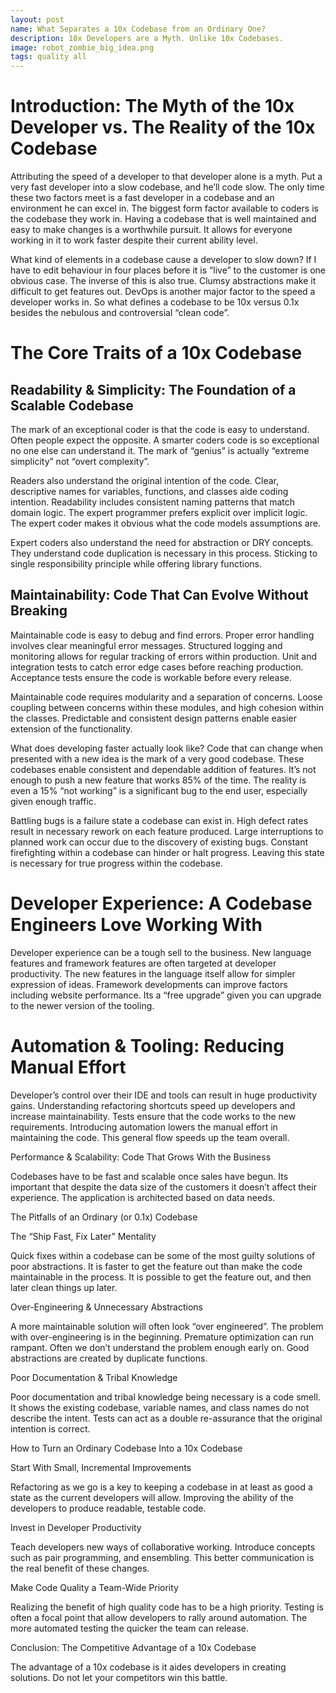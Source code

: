 ```yaml
---
layout: post
name: What Separates a 10x Codebase from an Ordinary One?
description: 10x Developers are a Myth. Unlike 10x Codebases.
image: robot_zombie_big_idea.png
tags: quality all
---
```


# Introduction: The Myth of the 10x Developer vs. The Reality of the 10x Codebase

Attributing the speed of a developer to that developer alone is a myth. Put a very fast developer into a slow codebase, 
and he’ll code slow. The only time these two factors meet is a fast developer in a codebase and an environment he can 
excel in. The biggest form factor available to coders is the codebase they work in. Having a codebase that is well 
maintained and easy to make changes is a worthwhile pursuit. It allows for everyone working in it to work faster despite 
their current ability level.

What kind of elements in a codebase cause a developer to slow down? If I have to edit behaviour in four places before it 
is “live” to the customer is one obvious case. The inverse of this is also true. Clumsy abstractions make it difficult 
to get features out. DevOps is another major factor to the speed a developer works in. So what defines a codebase to be 
10x versus 0.1x besides the nebulous and controversial “clean code”.

# The Core Traits of a 10x Codebase

## Readability & Simplicity: The Foundation of a Scalable Codebase

The mark of an exceptional coder is that the code is easy to understand. Often people expect the opposite. A smarter coders 
code is so exceptional no one else can understand it. The mark of “genius” is actually “extreme simplicity” not “overt complexity”.

Readers also understand the original intention of the code. Clear, descriptive names for variables, functions, and classes 
aide coding intention. Readability includes consistent naming patterns that match domain logic. The expert programmer 
prefers explicit over implicit logic. The expert coder makes it obvious what the code models assumptions are.

Expert coders also understand the need for abstraction or DRY concepts. They understand code duplication is necessary in 
this process. Sticking to single responsibility principle while offering library functions.

## Maintainability: Code That Can Evolve Without Breaking

Maintainable code is easy to debug and find errors. Proper error handling involves clear meaningful error messages. 
Structured logging and monitoring allows for regular tracking of errors within production. Unit and integration tests to 
catch error edge cases before reaching production. Acceptance tests ensure the code is workable before every release.

Maintainable code requires modularity and a separation of concerns. Loose coupling between concerns within these modules, 
and high cohesion within the classes. Predictable and consistent design patterns enable easier extension of the functionality.

What does developing faster actually look like? Code that can change when presented with a new idea is the mark of a very 
good codebase. These codebases enable  consistent and dependable addition of features. It’s not enough to push a new feature 
that works 85% of the time. The reality is even a 15% “not working” is a significant bug to the end user, especially given 
enough traffic.

Battling bugs is a failure state a codebase can exist in. High defect rates result in necessary rework on each feature 
produced. Large interruptions to planned work can occur due to the discovery of existing bugs. Constant firefighting within 
a codebase can hinder or halt progress. Leaving this state is necessary for true progress within the codebase.

# Developer Experience: A Codebase Engineers Love Working With

Developer experience can be a tough sell to the business. New language features and framework features are often targeted 
at developer productivity. The new features in the language itself allow for simpler expression of ideas.  Framework 
developments can improve factors including website performance. Its a “free upgrade” given you can upgrade to the newer 
version of the tooling.

# Automation & Tooling: Reducing Manual Effort

Developer’s control over their IDE and tools can result in huge productivity gains. Understanding refactoring shortcuts 
speed up developers and increase maintainability. Tests ensure that the code works to the new requirements. Introducing 
automation lowers the manual effort in maintaining the code. This general flow  speeds up the team overall.

Performance & Scalability: Code That Grows With the Business

Codebases have to be fast and scalable once sales have begun. Its important that despite the data size of the customers 
it doesn’t affect their experience. The application is architected based on data needs.

The Pitfalls of an Ordinary (or 0.1x) Codebase

The “Ship Fast, Fix Later” Mentality

Quick fixes within a codebase can be some of the most guilty solutions of poor abstractions. It is faster to get the 
feature out than make the code maintainable in the process. It is possible to get the feature out, and then later clean 
things up later.

Over-Engineering & Unnecessary Abstractions

A more maintainable solution will often look “over engineered”. The problem with over-engineering is in the beginning. 
Premature optimization can run rampant. Often we don’t understand the problem enough early on. Good abstractions are 
created by duplicate functions.

Poor Documentation & Tribal Knowledge

Poor documentation and tribal knowledge being necessary is a code smell. It shows the existing codebase, variable names, 
and class names do not describe the intent. Tests can act as a double re-assurance that the original intention is correct.

How to Turn an Ordinary Codebase Into a 10x Codebase

Start With Small, Incremental Improvements

Refactoring as we go is a key to keeping a codebase in at least as good a state as the current developers will allow. 
Improving the ability of the developers to produce readable, testable code.

Invest in Developer Productivity

Teach developers new ways of collaborative working. Introduce concepts such as pair programming, and ensembling. This better 
communication is the real benefit of these changes.

Make Code Quality a Team-Wide Priority

Realizing the benefit of high quality code has to be a high priority. Testing is often a focal point that allow developers 
to rally around automation. The more automated testing the quicker the team can release.

Conclusion: The Competitive Advantage of a 10x Codebase

The advantage of a 10x codebase is it aides developers in creating solutions. Do not let your competitors win this battle. 